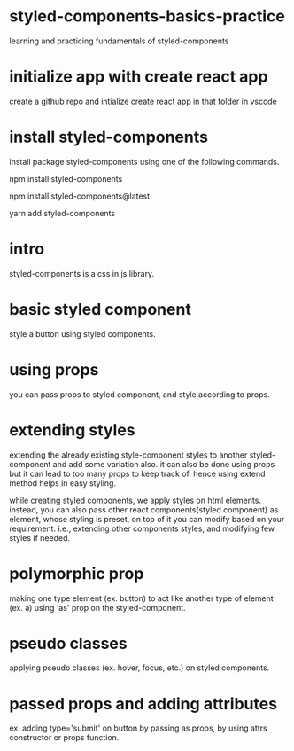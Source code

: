 # styled-components-basics-practice

learning and practicing fundamentals of styled-components

# initialize app with create react app

create a github repo and intialize create react app in that folder in vscode

# install styled-components

install package styled-components using one of the following commands.

npm install styled-components

npm install styled-components@latest

yarn add styled-components

# intro

styled-components is a css in js library.

# basic styled component

style a button using styled components.

# using props

you can pass props to styled component, and style according to props.

# extending styles

extending the already existing style-component styles to another styled-component and add some variation also. it can also be done using props but it can lead to too many props to keep track of. hence using extend method helps in easy styling.

while creating styled components, we apply styles on html elements. instead, you can also pass other react components(styled component) as element, whose styling is preset, on top of it you can modify based on your requirement. i.e., extending other components styles, and modifying few styles if needed.

# polymorphic prop

making one type element (ex. button) to act like another type of element (ex. a) using 'as' prop on the styled-component.

# pseudo classes

applying pseudo classes (ex. hover, focus, etc.) on styled components.

# passed props and adding attributes

ex. adding type='submit' on button by passing as props, by using attrs constructor or props function.
